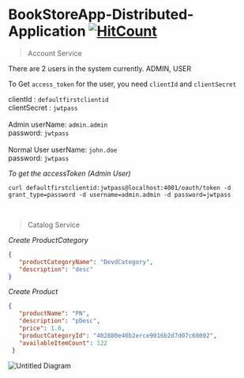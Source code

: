 # BookStoreApp-Distributed-Application [![HitCount](http://hits.dwyl.io/devdcores/BookStoreApp-Distributed-Application.svg)](http://hits.dwyl.io/devdcores/BookStoreApp-Distributed-Application)


> Account Service

There are 2 users in the system currently. 
ADMIN, USER

To Get `access_token` for the user, you need `clientId` and `clientSecret`

clientId : `defaultfirstclientid` <br />
clientSecret : `jwtpass` <br />
<br />
Admin userName: `admin.admin`  <br />
password: `jwtpass`<br />
<br />
Normal User userName: `john.doe`<br />
password: `jwtpass`
<br />

*To get the accessToken (Admin User)* 

```curl defaultfirstclientid:jwtpass@localhost:4001/oauth/token -d grant_type=password -d username=admin.admin -d password=jwtpass```

<br />

> Catalog Service

*Create ProductCategory*

```json
{
   "productCategoryName": "DevdCategory",
   "description": "desc"
}
```
 
*Create Product*

```json
{
   "productName": "PN",
   "description": "pDesc",
   "price": 1.0,
   "productCategoryId": "402880e46b2erce9016b2d7d07c60002",
   "availableItemCount": 122
 }
```

 
 
![Untitled Diagram](https://user-images.githubusercontent.com/14878408/58747472-a98e3580-8420-11e9-850f-c7fba99d8d1d.jpg)
